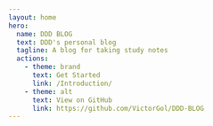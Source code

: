 ```yaml
---
layout: home
hero:
  name: DDD BLOG
  text: DDD's personal blog
  tagline: A blog for taking study notes
  actions:
    - theme: brand
      text: Get Started
      link: /Introduction/
    - theme: alt
      text: View on GitHub
      link: https://github.com/VictorGol/DDD-BLOG
---
```



